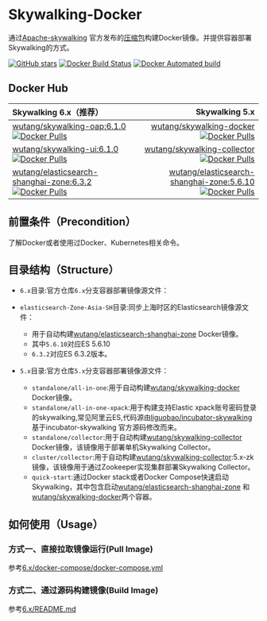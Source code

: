 # Skywalking-Docker

通过[Apache-skywalking](https://github.com/apache/incubator-skywalking/)
官方发布的[压缩包](https://skywalking.incubator.apache.org/)构建Docker镜像。并提供容器部署Skywalking的方式。

[![GitHub stars](https://img.shields.io/github/stars/JaredTan95/skywalking-docker.svg?style=for-the-badge&label=Stars&logo=github)](https://github.com/JaredTan95/skywalking-docker) [![Docker Build Status](https://img.shields.io/docker/build/wutang/skywalking-docker.svg)](https://hub.docker.com/r/wutang/skywalking-docker/) [![Docker Automated build](https://img.shields.io/docker/automated/wutang/skywalking-docker.svg)](https://hub.docker.com/r/wutang/skywalking-docker/builds/)

## Docker Hub

| Skywalking 6.x（推荐） | Skywalking 5.x| 
| :------| ------: |
| [wutang/skywalking-oap:6.1.0](https://hub.docker.com/r/wutang/skywalking-oap/) [![Docker Pulls](https://img.shields.io/docker/pulls/wutang/skywalking-oap.svg)](https://hub.docker.com/r/wutang/skywalking-oap/)| [wutang/skywalking-docker](https://hub.docker.com/r/wutang/skywalking-docker/) [![Docker Pulls](https://img.shields.io/docker/pulls/wutang/skywalking-docker.svg)](https://hub.docker.com/r/wutang/skywalking-docker/) | 
| [wutang/skywalking-ui:6.1.0](https://hub.docker.com/r/wutang/skywalking-ui/) [![Docker Pulls](https://img.shields.io/docker/pulls/wutang/skywalking-ui.svg)](https://hub.docker.com/r/wutang/skywalking-ui/) | [wutang/skywalking-collector](https://hub.docker.com/r/wutang/skywalking-collector/) [![Docker Pulls](https://img.shields.io/docker/pulls/wutang/skywalking-collector.svg)](https://hub.docker.com/r/wutang/skywalking-collector/)|
|[wutang/elasticsearch-shanghai-zone:6.3.2](https://hub.docker.com/r/wutang/elasticsearch-shanghai-zone/) [![Docker Pulls](https://img.shields.io/docker/pulls/wutang/elasticsearch-shanghai-zone.svg)](https://hub.docker.com/r/wutang/elasticsearch-shanghai-zone/)|[wutang/elasticsearch-shanghai-zone:5.6.10](https://hub.docker.com/r/wutang/elasticsearch-shanghai-zone/) [![Docker Pulls](https://img.shields.io/docker/pulls/wutang/elasticsearch-shanghai-zone.svg)](https://hub.docker.com/r/wutang/elasticsearch-shanghai-zone/)|

## 前置条件（Precondition）

 了解Docker或者使用过Docker、Kubernetes相关命令。

## 目录结构（Structure）

- `6.x`目录:官方仓库`6.x`分支容器部署镜像源文件：

- `elasticsearch-Zone-Asia-SH`目录:同步上海时区的Elasticsearch镜像源文件：

  - 用于自动构建[wutang/elasticsearch-shanghai-zone](https://hub.docker.com/r/wutang/elasticsearch-shanghai-zone/) Docker镜像。
  - 其中`5.6.10`对应ES 5.6.10
  - `6.3.2`对应ES 6.3.2版本。

- `5.x`目录:官方仓库`5.x`分支容器部署镜像源文件：

  - `standalone/all-in-one`:用于自动构建[wutang/skywalking-docker](https://hub.docker.com/r/wutang/skywalking-docker/) Docker镜像。
  - `standalone/all-in-one-xpack`:用于构建支持Elastic xpack账号密码登录的skywalking,常见阿里云ES,代码源由[liguobao/incubator-skywalking](https://github.com/liguobao/incubator-skywalking)基于incubator-skywalking 官方源码修改而来。
  - `standalone/collector`:用于自动构建[wutang/skywalking-collector](https://hub.docker.com/r/wutang/skywalking-collector/) Docker镜像，该镜像用于部署单机Skywalking Collector。
  - `cluster/collector`:用于自动构建[wutang/skywalking-collector](https://hub.docker.com/r/wutang/skywalking-collector/):5.x-zk 镜像，该镜像用于通过Zookeeper实现集群部署Skywalking Collector。
  - `quick-start`:通过Docker stack或者Docker Compose快速启动Skywalking，其中包含启动[wutang/elasticsearch-shanghai-zone](https://hub.docker.com/r/wutang/elasticsearch-shanghai-zone/) 和[wutang/skywalking-docker](https://hub.docker.com/r/wutang/skywalking-docker/)两个容器。

## 如何使用（Usage）

### 方式一、直接拉取镜像运行(Pull Image)

参考[6.x/docker-compose/docker-compose.yml](6.x/docker-compose/docker-compose.yml)

### 方式二、通过源码构建镜像(Build Image)

参考[6.x/README.md](6.x/README.md)
